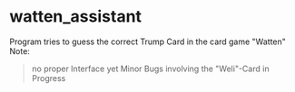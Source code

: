# watten_assistant
Program tries to guess the correct Trump Card in the card game "Watten"
Note:
  > no proper Interface yet
  > Minor Bugs involving the "Weli"-Card
  > in Progress
